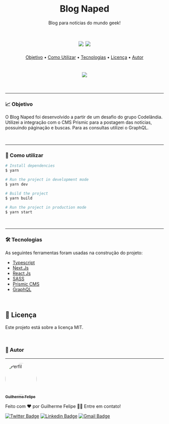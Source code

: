<h1 align="center">Blog Naped</h1>
<p align="center">Blog para notícias do mundo geek!</p>

<h1 align="center">
    <img src="https://img.shields.io/static/v1?label=Autor&message=Guilherme_Felipe&color=7159c1&style=for-the-badge&logo=ghost"/>
    <img src="https://img.shields.io/static/v1?label=Progresso&message=Final&color=informational&style=for-the-badge&logo=ghost"/>
</h1>

<p align="center">
 <a href="#-objetivo">Objetivo</a> •
 <a href="#-como-utilizar">Como Utilizar</a> •	
 <a href="#-tecnologias">Tecnologias</a> • 
 <a href="#-licença">Licença</a> • 
 <a href="#-autor">Autor</a>
</p>

<h1 align="center">
<img src='https://media.giphy.com/media/ylmr24kodvI8HcXMYI/giphy.gif'/>
</h1>

<br />
<hr>

### 📈 Objetivo

O Blog Naped foi desenvolvido a partir de um desafio do grupo Codelândia. Utilizei a integração com o CMS Prismic para a postagem das notícias, possuindo páginação e buscas. Para as consultas utilizei o GraphQL.

<br />
<hr>
 
### 📝 Como utilizar

```bash
# Install dependencies
$ yarn

# Run the project in development mode
$ yarn dev

# Build the project
$ yarn build

# Run the project in production mode
$ yarn start
```

<br />
<hr>

### 🛠 Tecnologias

As seguintes ferramentas foram usadas na construção do projeto:

- [Typescript](https://www.typescriptlang.org)
- [Next.Js](https://nextjs.org)
- [React Js](https://pt-br.reactjs.org)
- [SASS](https://sass-lang.com/)
- [Prismic CMS](https://prismic.io/)
- [GraphQL](https://graphql.org/)

<br>

## 📎 Licença

Este projeto está sobre a licença MIT.

<br>

### 👦 Autor

---

<a href="https://glerme.dev" target="_blank">
 <img style="border-radius: 50%;" src="https://avatars.githubusercontent.com/Glerme" width="100px;" alt="Perfil"/>
 <br />
 <sub><b>Guilherme Felipe</b></sub></a>

Feito com ❤️ por Guilherme Felipe 👋🏽 Entre em contato!

[![Twitter Badge](https://img.shields.io/badge/-@glhermme-1ca0f1?style=flat-square&labelColor=1ca0f1&logo=twitter&logoColor=white&link=https://twitter.com/glhermme)](https://twitter.com/glhermme) [![Linkedin Badge](https://img.shields.io/badge/-Guilherme-blue?style=flat-square&logo=Linkedin&logoColor=white&link=https://www.linkedin.com/in/glerme/)](https://www.linkedin.com/in/glerme/)
[![Gmail Badge](https://img.shields.io/badge/-guiggff@gmail.com-c14438?style=flat-square&logo=Gmail&logoColor=white&link=mailto:guiggff@gmail.com)](mailto:guiggff@gmail.com)
